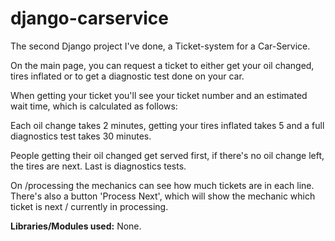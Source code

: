 # django-carservice

The second Django project I've done, a Ticket-system for a Car-Service.

On the main page, you can request a ticket to either get your oil changed, tires inflated or to get a diagnostic test done on your car.

When getting your ticket you'll see your ticket number and an estimated wait time, which is calculated as follows:

Each oil change takes 2 minutes, getting your tires inflated takes 5 and a full diagnostics test takes 30 minutes.

People getting their oil changed get served first, if there's no oil change left, the tires are next. Last is diagnostics tests.

On /processing the mechanics can see how much tickets are in each line. There's also a button 'Process Next', which will show the mechanic which ticket is next / currently in processing.

**Libraries/Modules used:** None.
